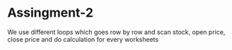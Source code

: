 # Assingment-2
We use different loops which goes row by row and scan stock, open price, close price and do calculation for every worksheets
